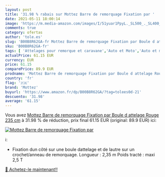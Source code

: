 ```yaml
---
layout: post
title: '31.98 % rabais sur Mottez Barre de remorquage Fixation par '
date: 2021-05-11 18:00:14
image: 'https://m.media-amazon.com/images/I/51yuar1PpyL._SL500_._SL400_.jpg'
comments: true
category: ofertas
author: 'tole.es'
slug: 'B00B8R62GA-fr Mottez Barre de remorquage Fixation par Boule d attelage...'
sku: 'B00B8R62GA-fr'
tags: [ 'Attelages pour remorque et caravane','Auto et Moto','Auto et moto','Branchements boule dattelage remorque','Transport et rangement','mottez', ]
actualPrice: 61.15 EUR
currency: EUR
price: 61.15
comparePrice: 89.9 EUR
prodname: 'Mottez Barre de remorquage Fixation par Boule d attelage Rouge 235 cm'
country: 'fr'
flag: '🇫🇷'
brand: 'Mottez'
buyurl: 'https://www.amazon.fr/dp/B00B8R62GA/?tag=tolees0d-21'
descuento: '31.98'
average: '61.15'
---
```


Vous avez [Mottez Barre de remorquage Fixation par Boule d attelage Rouge 235 cm](https://www.amazon.fr/dp/B00B8R62GA/?tag=tolees0d-21)  à  31.98 % de réduction, prix final  61.15 EUR (original: 89.9 EUR) ici:

[![Mottez Barre de remorquage Fixation par ](https://m.media-amazon.com/images/I/51yuar1PpyL._SL500_._SL400_.jpg)](https://www.amazon.fr/dp/B00B8R62GA/?tag=tolees0d-21)

ℹ️:

- Fixation dun côté sur une boule dattelage et de lautre sur un crochet/anneau de remorquage. Longueur : 2,35 m Poids tracté : maxi 2,5 T

[🛒 Achetez-le maintenant!!](https://www.amazon.fr/dp/B00B8R62GA/?tag=tolees0d-21)
